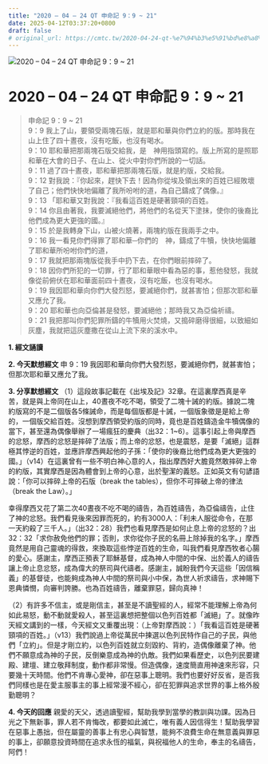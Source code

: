 ```yaml
---
title: "2020 – 04 – 24 QT 申命記 9：9 ~ 21"
date: 2025-04-12T03:37:20+0800
draft: false
# original_url: https://cmtc.tw/2020-04-24-qt-%e7%94%b3%e5%91%bd%e8%a8%98-9%ef%bc%9a9-21
---
```


![2020 – 04 – 24 QT 申命記 9：9 ~ 21](/images/qt.jpg   "2020 – 04 – 24 QT 申命記 9：9 ~ 21")

# 2020 – 04 – 24 QT 申命記 9：9 ~ 21

> 申命記 9：9 ~ 21  
> 9：9 我上了山，要領受兩塊石版，就是耶和華與你們立約的版。那時我在山上住了四十晝夜，沒有吃飯，也沒有喝水。  
> 9：10 耶和華把那兩塊石版交給我，是　神用指頭寫的。版上所寫的是照耶和華在大會的日子、在山上、從火中對你們所說的一切話。  
> 9：11 過了四十晝夜，耶和華把那兩塊石版，就是約版，交給我。  
> 9：12 對我說：『你起來，趕快下去！因為你從埃及領出來的百姓已經敗壞了自己；他們快快地偏離了我所吩咐的道，為自己鑄成了偶像。』  
> 9：13 「耶和華又對我說：『我看這百姓是硬著頸項的百姓。  
> 9：14 你且由著我，我要滅絕他們，將他們的名從天下塗抹，使你的後裔比他們成為更大更強的國。』  
> 9：15 於是我轉身下山，山被火燒著，兩塊約版在我兩手之中。  
> 9：16 我一看見你們得罪了耶和華─你們的　神，鑄成了牛犢，快快地偏離了耶和華所吩咐你們的道，  
> 9：17 我就把那兩塊版從我手中扔下去，在你們眼前摔碎了。  
> 9：18 因你們所犯的一切罪，行了耶和華眼中看為惡的事，惹他發怒，我就像從前俯伏在耶和華面前四十晝夜，沒有吃飯，也沒有喝水。  
> 9：19 我因耶和華向你們大發烈怒，要滅絕你們，就甚害怕；但那次耶和華又應允了我。  
> 9：20 耶和華也向亞倫甚是發怒，要滅絕他；那時我又為亞倫祈禱。  
> 9：21 我把那叫你們犯罪所鑄的牛犢用火焚燒，又搗碎磨得很細，以致細如灰塵，我就把這灰塵撒在從山上流下來的溪水中。

**1. 經文誦讀**

**2.  今天默想經文**
申 9：19 我因耶和華向你們大發烈怒，要滅絕你們，就甚害怕；但那次耶和華又應允了我。

**3. 分享默想經文**
（1）這段故事記載在《出埃及記》32章。在這裏摩西真是辛苦，就是與上帝同在山上，40晝夜不吃不喝，領受了二塊十誡的約版。據說二塊約版寫的不是二個版各5條誡命，而是每個版都是十誡，一個版象徵是是給上帝的，一個版交給百姓。沒想到摩西領受約版的同時，竟也是百姓鑄造金牛犢偶像的當下，甚至還為偶像舉辦了一場瘋狂的慶典（出32：1\~6）。這事引起上帝與摩西的忿怒，摩西的忿怒是摔碎了法版；而上帝的忿怒，也是震怒，是要「滅絕」這群極其悖逆的百姓，並應許摩西興起他的子孫：「使你的後裔比他們成為更大更強的國。」（v14）在這裏曾有一些不明白神心意的人，指出摩西好大膽竟然敢摔碎上帝的約版，其實摩西是因為體會到上帝的心意，出於聖潔的義怒。正如英文有句諺語說：「你可以摔碎上帝的石版（break the tables），但你不可摔破上帝的律法（break the Law）。」

幸得摩西又花了第二次40晝夜不吃不喝的禱告，為百姓禱告，為亞倫禱告，止住了神的忿怒。我們看見後來因罪而死的，約有3000人：「利未人服從命令，在那一天約殺了三千人。」（出32：28）我們也看見摩西是如何止息上帝的忿怒的？出32：32「求你赦免他們的罪；否則，求你從你子民的名冊上除掉我的名字。」摩西竟然是用自己靈魂的得救，來換取這些悖逆百姓的生命，叫我們看見摩西牧者心腸的愛心。感謝主，摩西正預表了耶穌基督，成為神人中間的中保、出於義人的禱告讓上帝止息忿怒，成為偉大的祭司與代禱者。感謝主，誠盼我們今天這些「因信稱義」的基督徒，也能夠成為神人中間的祭司與小中保，為世人祈求禱告，求神賜下恩典憐憫，向審判誇勝。也為百姓禱告，離棄罪惡，歸向真神！

（2）有許多不信主，或是剛信主，甚至是不讀聖經的人，經常不能理解上帝為何如此易怒，動不動就愛殺人，甚至這裏想把整個以色列百姓都「滅絕」了。就像昨天經文講到的一樣，今天經文又重覆出現：（上帝對摩西說：）「我看這百姓是硬著頸項的百姓。」（v13）我們說過上帝從萬民中揀選以色列民特作自己的子民，與他們「立約」。但是才剛立約，以色列百姓就立刻毀約、背約，造偶像離棄了神。他們不願意成為神的子民，反倒樂意成為神的仇敵。我們如果看歷史，以色列民要建殿、建壇、建立敬拜制度，動作都非常慢。但造偶像，速度簡直用神速來形容，只要幾十天時間。他們不肯專心愛神，卻在惡事上聰明。我們也要好好反省，是否我們同樣也是在愛主服事主的事上經常漫不經心，卻在犯罪與追求世界的事上格外殷勤聰明？

**4. 今天的回應**
親愛的天父，透過讀聖經，幫助我學到當學的教訓與功課。因為日光之下無新事，罪人若不肯悔改，都要如此滅亡，唯有義人因信得生！幫助我學習在惡事上愚拙，但在屬靈的善事上有忠心與智慧，能夠不浪費生命在無意義與罪惡的事上，卻願意投資時間在追求永恆的福氣，與祝福他人的生命，奉主的名禱告，阿們！
